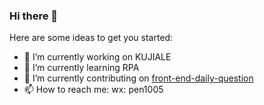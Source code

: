### Hi there 👋
Here are some ideas to get you started:

- 🔭 I’m currently working on KUJIALE
- 🌱 I’m currently learning RPA
- 🧱 I’m currently contributing on [front-end-daily-question](https://github.com/everest-architecture/front-end-daily-question)
- 📫 How to reach me: wx: pen1005

